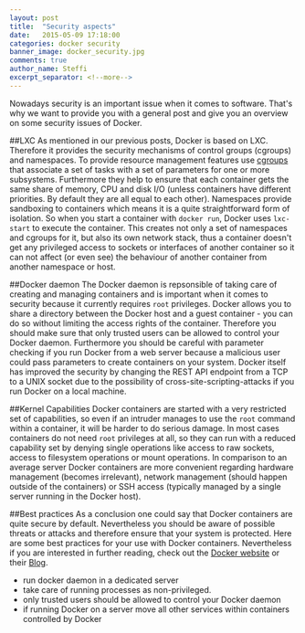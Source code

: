 ```yaml
---
layout: post
title:  "Security aspects"
date:   2015-05-09 17:18:00
categories: docker security
banner_image: docker_security.jpg
comments: true
author_name: Steffi
excerpt_separator: <!--more-->
---
```


Nowadays security is an important issue when it comes to software. That's why we want to provide you with a general post and give you an overview on some security issues of Docker. 
<!--more-->

##LXC
As mentioned in our previous posts, Docker is based on LXC. Therefore it provides the security mechanisms of control groups (cgroups) and namespaces. To provide resource management features use [cgroups](https://www.kernel.org/doc/Documentation/cgroups/cgroups.txt) that associate a set of tasks with a set of parameters for one or more subsystems. Furthermore they help to ensure that each container gets the same share of memory, CPU and disk I/O (unless containers have different priorities. By default they are all equal to each other). Namespaces provide sandboxing to containers which means it is a quite straightforward form of isolation. So when you start a container with `docker run`, Docker uses `lxc-start` to execute the container. This creates not only a set of namespaces and cgroups for it, but also its own network stack, thus a container doesn't get any privileged access to sockets or interfaces of another container so it can not affect (or even see) the behaviour of another container from another namespace or host. 

##Docker daemon
The Docker daemon is repsonsible of taking care of creating and managing containers and is important when it comes to security because it currently requires `root` privileges. Docker allows you to share a directory between the Docker host and a guest container - you can do so without limiting the access rights of the container. Therefore you should make sure that only trusted users can be allowed to control your Docker daemon. Furthermore you should be careful with parameter checking if you run Docker from a web server because a malicious user could pass parameters to create containers on your system. Docker itself has improved the security by changing the REST API endpoint from a TCP to a UNIX socket due to the possibility of cross-site-scripting-attacks if you run Docker on a local machine.

##Kernel Capabilities
Docker containers are started with a very restricted set of capabilities, so even if an intruder manages to use the `root` command within a container, it will be harder to do serious damage. In most cases containers do not need `root` privileges at all, so they can run with a reduced capability set by denying single operations like access to raw sockets, access to filesystem operations or mount operations. In comparison to an average server Docker containers are more convenient regarding hardware management (becomes irrelevant), network management (should happen outside of the containers) or SSH access (typically managed by a single server running in the Docker host). 


##Best practices 
As a conclusion one could say that Docker containers are quite secure by default. Nevertheless you should be aware of possible threats or attacks and therefore ensure that your system is protected. Here are some best practices for your use with Docker containers. Nevertheless if you are interested in further reading, check out the [Docker website](https://docs.docker.com/articles/security/) or their [Blog](http://blog.docker.com/2013/08/containers-docker-how-secure-are-they/).
* run docker daemon in a dedicated server
* take care of running processes as non-privileged. 
* only trusted users should be allowed to control your Docker daemon
* if running Docker on a server move all other services within containers controlled by Docker 



